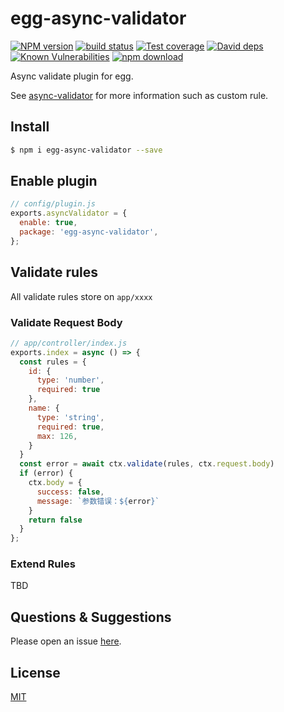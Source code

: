 # egg-async-validator

[![NPM version][npm-image]][npm-url]
[![build status][travis-image]][travis-url]
[![Test coverage][codecov-image]][codecov-url]
[![David deps][david-image]][david-url]
[![Known Vulnerabilities][snyk-image]][snyk-url]
[![npm download][download-image]][download-url]

[npm-image]: https://img.shields.io/npm/v/egg-async-validator.svg?style=flat-square
[npm-url]: https://npmjs.org/package/egg-async-validator
[travis-image]: https://img.shields.io/travis/eggjs/egg-async-validator.svg?style=flat-square
[travis-url]: https://travis-ci.org/eggjs/egg-async-validator
[codecov-image]: https://img.shields.io/codecov/c/github/eggjs/egg-async-validator.svg?style=flat-square
[codecov-url]: https://codecov.io/github/eggjs/egg-async-validator?branch=master
[david-image]: https://img.shields.io/david/eggjs/egg-async-validator.svg?style=flat-square
[david-url]: https://david-dm.org/eggjs/egg-async-validator
[snyk-image]: https://snyk.io/test/npm/egg-async-validator/badge.svg?style=flat-square
[snyk-url]: https://snyk.io/test/npm/egg-async-validator
[download-image]: https://img.shields.io/npm/dm/egg-async-validator.svg?style=flat-square
[download-url]: https://npmjs.org/package/egg-async-validator

Async validate plugin for egg.

See [async-validator](https://github.com/yiminghe/async-validator) for more information such as custom rule.

## Install

```bash
$ npm i egg-async-validator --save
```

## Enable plugin

```js
// config/plugin.js
exports.asyncValidator = {
  enable: true,
  package: 'egg-async-validator',
};
```

## Validate rules

All validate rules store on `app/xxxx`

### Validate Request Body

```js
// app/controller/index.js
exports.index = async () => {
  const rules = {
    id: {
      type: 'number',
      required: true
    },
    name: {
      type: 'string',
      required: true,
      max: 126,
    }
  }
  const error = await ctx.validate(rules, ctx.request.body)
  if (error) {
    ctx.body = {
      success: false,
      message: `参数错误：${error}`
    }
    return false
  }
};
```

### Extend Rules

TBD

## Questions & Suggestions

Please open an issue [here](https://github.com/eggjs/egg/issues).

## License

[MIT](LICENSE)
